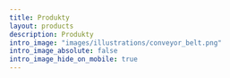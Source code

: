 ```yaml
---
title: Produkty
layout: products
description: Produkty
intro_image: "images/illustrations/conveyor_belt.png"
intro_image_absolute: false
intro_image_hide_on_mobile: true
---
```

